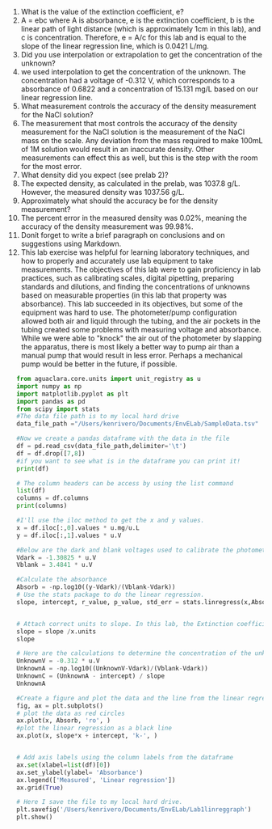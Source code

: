 1) What is the value of the extinction coefficient, e?
  1) A = ebc where A is absorbance, e is the extinction coefficient, b is the linear path of light distance (which is approximately 1cm in this lab), and c is concentration.
  Therefore, e = A/c for this lab and is equal to the slope of the linear regression line, which is 0.0421 L/mg.
1) Did you use interpolation or extrapolation to get the concentration of the unknown?
  1) we used interpolation to get the concentration of the unknown. The concentration had a voltage of -0.312 V, which corresponds to a
  absorbance of 0.6822 and a concentration of 15.131 mg/L based on our linear regression line.
1) What measurement controls the accuracy of the density measurement for the NaCl solution?
  1) The measurement that most controls the accuracy of the density measurement for the NaCl solution is the measurement of the NaCl mass on the scale.
  Any deviation from the mass required to make 100mL of 1M solution would result in an inaccurate density. Other measurements can effect this as well, but this
  is the step with the room for the most error.
1) What density did you expect (see prelab 2)?
  1) The expected density, as calculated in the prelab, was 1037.8 g/L. However, the measured density was 1037.56 g/L.
1) Approximately what should the accuracy be for the density measurement?
  1) The percent error in the measured density was 0.02%, meaning the accuracy of the density measurement was 99.98%.
1) Donít forget to write a brief paragraph on conclusions and on suggestions using Markdown.
  1) This lab exercise was helpful for learning laboratory techniques, and how to properly and accurately use lab equipment to take measurements.
  The objectives of this lab were to gain proficiency in lab practices, such as calibrating scales, digital pipetting, preparing standards and dilutions,
  and finding the concentrations of unknowns based on measurable properties (in this lab that property was absorbance). This lab succeeded in its objectives,
  but some of the equipment was hard to use. The photometer/pump configuration allowed both air and liquid through the tubing, and the air pockets in the
  tubing created some problems with measuring voltage and absorbance. While we were able to "knock" the air out of the photometer by slapping the apparatus,
  there is most likely a better way to pump air than a manual pump that would result in less error. Perhaps a mechanical pump would be better in the future,
  if possible.

``` python
  from aguaclara.core.units import unit_registry as u
  import numpy as np
  import matplotlib.pyplot as plt
  import pandas as pd
  from scipy import stats
  #The data file path is to my local hard drive
  data_file_path ="/Users/kenrivero/Documents/EnvELab/SampleData.tsv"

  #Now we create a pandas dataframe with the data in the file
  df = pd.read_csv(data_file_path,delimiter='\t')
  df = df.drop([7,8])
  #if you want to see what is in the dataframe you can print it!
  print(df)

  # The column headers can be access by using the list command
  list(df)
  columns = df.columns
  print(columns)

  #I'll use the iloc method to get the x and y values.
  x = df.iloc[:,0].values * u.mg/u.L
  y = df.iloc[:,1].values * u.V

  #Below are the dark and blank voltages used to calibrate the photometer
  Vdark = -1.30825 * u.V
  Vblank = 3.4841 * u.V

  #Calculate the absorbance
  Absorb = -np.log10((y-Vdark)/(Vblank-Vdark))
  # Use the stats package to do the linear regression.
  slope, intercept, r_value, p_value, std_err = stats.linregress(x,Absorb)


  # Attach correct units to slope. In this lab, the Extinction coefficient ,e, is equal to the slope calculated.
  slope = slope /x.units
  slope

  # Here are the calculations to determine the concentration of the unknown solution. First the absorbance is calculated and then the concentration is determined by using the slope and intercept.
  UnknownV = -0.312 * u.V
  UnknownA = -np.log10((UnknownV-Vdark)/(Vblank-Vdark))
  UnknownC = (UnknownA - intercept) / slope
  UnknownA

  #Create a figure and plot the data and the line from the linear regression.
  fig, ax = plt.subplots()
  # plot the data as red circles
  ax.plot(x, Absorb, 'ro', )
  #plot the linear regression as a black line
  ax.plot(x, slope*x + intercept, 'k-', )


  # Add axis labels using the column labels from the dataframe
  ax.set(xlabel=list(df)[0])
  ax.set_ylabel(ylabel= 'Absorbance')
  ax.legend(['Measured', 'Linear regression'])
  ax.grid(True)

  # Here I save the file to my local hard drive.
  plt.savefig('/Users/kenrivero/Documents/EnvELab/Lab1linreggraph')
  plt.show()
```
